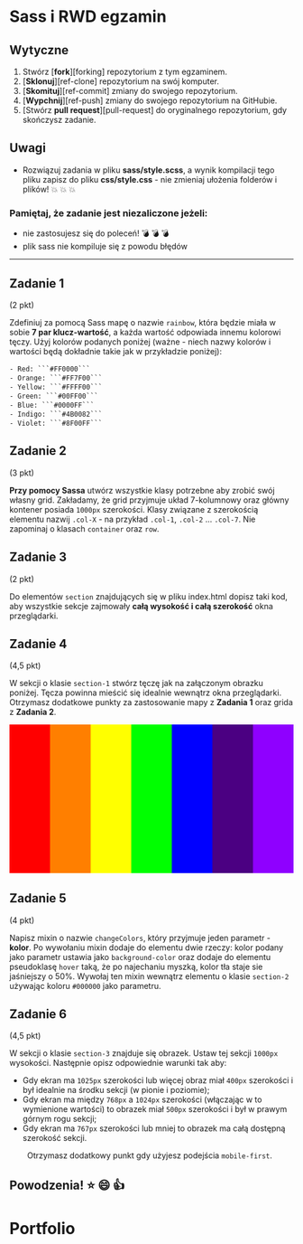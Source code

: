 # __Sass i RWD egzamin__

## Wytyczne

1. Stwórz [**fork**][forking] repozytorium z tym egzaminem.
2. [**Sklonuj**][ref-clone] repozytorium na swój komputer.
3. [**Skomituj**][ref-commit] zmiany do swojego repozytorium.
4. [**Wypchnij**][ref-push]  zmiany do swojego repozytorium na GitHubie.
5. [Stwórz **pull request**][pull-request] do oryginalnego repozytorium, gdy skończysz zadanie.

## Uwagi

* Rozwiązuj zadania w pliku __sass/style.scss__, a wynik kompilacji tego pliku zapisz do pliku __css/style.css__ - nie zmieniaj ułożenia folderów i plików!
:boom: :boom: :boom:

### Pamiętaj, że zadanie jest __niezaliczone__ jeżeli:
- nie zastosujesz się do poleceń! :bomb: :bomb: :bomb:
- plik sass nie kompiluje się z powodu błędów

---------------------------------------------------------------------

## Zadanie 1
(2 pkt)

Zdefiniuj za pomocą Sass mapę o nazwie ```rainbow```, która będzie miała w sobie __7 par klucz-wartość__, a każda wartość odpowiada innemu kolorowi tęczy. Użyj kolorów podanych poniżej (ważne -  niech nazwy kolorów i wartości będą dokładnie takie jak w przykładzie poniżej):

    - Red: ```#FF0000```
    - Orange: ```#FF7F00```
    - Yellow: ```#FFFF00```
    - Green: ```#00FF00```
    - Blue: ```#0000FF```
    - Indigo: ```#4B0082```
    - Violet: ```#8F00FF```


## Zadanie 2
(3 pkt)

 __Przy pomocy Sassa__ utwórz wszystkie klasy potrzebne aby zrobić swój własny grid. Zakładamy, że grid przyjmuje układ 7-kolumnowy oraz główny kontener posiada ```1000px``` szerokości. Klasy związane z szerokością elementu nazwij ```.col-X``` - na przykład ```.col-1```, ```.col-2``` ... ```.col-7```.
Nie zapominaj o klasach ```container``` oraz ```row```.

## Zadanie 3
(2 pkt)

 Do elementów ```section``` znajdujących się w pliku index.html dopisz taki kod, aby wszystkie sekcje zajmowały __całą wysokość i całą szerokość__ okna przeglądarki.

## Zadanie 4
(4,5 pkt)

 W sekcji o klasie ```section-1``` stwórz tęczę jak na załączonym obrazku poniżej. Tęcza powinna mieścić się idealnie wewnątrz okna przeglądarki.
 Otrzymasz dodatkowe punkty za zastosowanie mapy z __Zadania 1__ oraz grida z __Zadania 2__.

![Rainbow Image](./img/rainbow.png)


## Zadanie 5
(4 pkt)

Napisz mixin o nazwie ```changeColors```, który przyjmuje jeden parametr - __kolor__. Po wywołaniu mixin dodaje do elementu dwie rzeczy:
kolor podany jako parametr ustawia jako ```background-color``` oraz dodaje do elementu pseudoklasę ```hover``` taką, że po najechaniu myszką, kolor tła staje sie jaśniejszy o 50%. Wywołaj ten mixin wewnątrz elementu o klasie ```section-2``` używając koloru ```#000000``` jako parametru.

## Zadanie 6
(4,5 pkt)

 W sekcji o klasie ```section-3``` znajduje się obrazek. Ustaw tej sekcji ```1000px``` wysokości. Następnie opisz odpowiednie warunki tak aby:
* Gdy ekran ma ```1025px``` szerokości lub więcej obraz miał ```400px``` szerokości i był idealnie na środku sekcji (w pionie i poziomie);
* Gdy ekran ma między ```768px``` a ```1024px``` szerokości (włączając w to wymienione wartości) to obrazek miał ```500px``` szerokości i był w prawym górnym rogu sekcji;
* Gdy ekran ma ```767px``` szerokości lub mniej to obrazek ma całą dostępną szerokość sekcji.

&nbsp;&nbsp;&nbsp;&nbsp;&nbsp;&nbsp;&nbsp;
Otrzymasz dodatkowy punkt gdy użyjesz podejścia ```mobile-first```.

## __Powodzenia!__ :star: :smile: :+1:
# Portfolio
